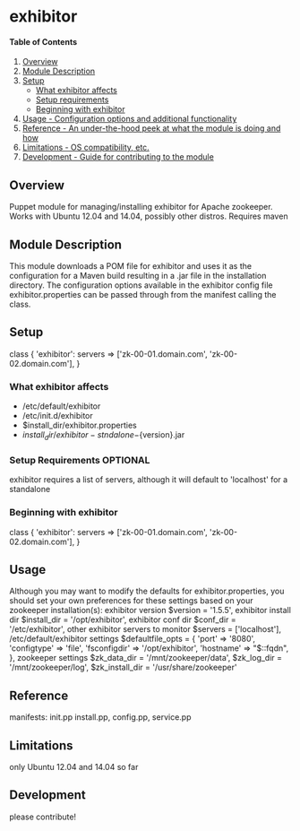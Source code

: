 # exhibitor

#### Table of Contents

1. [Overview](#overview)
2. [Module Description ](#module-description)
3. [Setup ](#setup)
    * [What exhibitor affects](#what-exhibitor-affects)
    * [Setup requirements](#setup-requirements)
    * [Beginning with exhibitor](#beginning-with-exhibitor)
4. [Usage - Configuration options and additional functionality](#usage)
5. [Reference - An under-the-hood peek at what the module is doing and how](#reference)
5. [Limitations - OS compatibility, etc.](#limitations)
6. [Development - Guide for contributing to the module](#development)

## Overview

Puppet module for managing/installing exhibitor for Apache zookeeper. Works with Ubuntu 12.04 and 14.04,
possibly other distros. Requires maven

## Module Description

This module downloads a POM file for exhibitor and uses it as the configuration for a Maven build resulting
in  a .jar file in the installation directory. The configuration options available in the exhibitor config file 
exhibitor.properties can be passed through from the manifest calling the class.

## Setup
class { 'exhibitor':
    servers => ['zk-00-01.domain.com', 'zk-00-02.domain.com'],
  }


### What exhibitor affects

* /etc/default/exhibitor
* /etc/init.d/exhibitor
* $install_dir/exhibitor.properties
* $install_dir/exhibitor-stndalone-${version}.jar

### Setup Requirements **OPTIONAL**

exhibitor requires a list of servers, although it will default to 'localhost' for a standalone

### Beginning with exhibitor
class { 'exhibitor':
    servers => ['zk-00-01.domain.com', 'zk-00-02.domain.com'],
  }

## Usage

Although you may want to modify the defaults for exhibitor.properties, you should set your own preferences for these
settings based on your zookeeper installation(s):
exhibitor version $version = '1.5.5',
exhibitor install dir $install_dir = '/opt/exhibitor',
exhibitor conf dir $conf_dir = '/etc/exhibitor',
other exhibitor servers to monitor $servers = ['localhost'],
/etc/default/exhibitor settings $defaultfile_opts = {
    'port'        => '8080',
    'configtype'  => 'file',
    'fsconfigdir' =>  '/opt/exhibitor',
    'hostname'    =>  "$::fqdn",
  },
zookeeper settings
$zk_data_dir = '/mnt/zookeeper/data',
$zk_log_dir = '/mnt/zookeeper/log',
$zk_install_dir = '/usr/share/zookeeper'


## Reference

manifests: init.pp install.pp, config.pp, service.pp

## Limitations

only Ubuntu 12.04 and 14.04 so far

## Development

please contribute!


